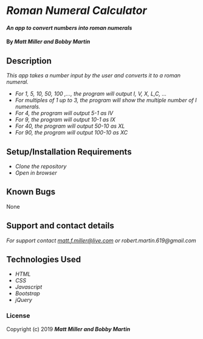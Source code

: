 # _Roman Numeral Calculator_

#### _An app to convert numbers into roman numerals_

#### By _**Matt Miller and Bobby Martin**_

## Description

_This app takes a number input by the user and converts it to a roman numeral._
* _For 1, 5, 10, 50, 100 ,..., the program will output I, V, X, L,C, ..._
* _For multiples of 1 up to 3, the program will show the multiple number of I numerals._
* _For 4, the program will output 5-1 as IV_
* _For 9, the program will output 10-1 as IX_
* _For 40, the program will output 50-10 as XL_
* _For 90, the program will output 100-10 as XC_

## Setup/Installation Requirements

* _Clone the repository_
* _Open in browser_

## Known Bugs

None


## Support and contact details

_For support contact matt.f.miller@live.com or robert.martin.619@gmail.com_

## Technologies Used

* _HTML_
* _CSS_
* _Javascript_
* _Bootstrap_
* _jQuery_

### License


Copyright (c) 2019 **_Matt Miller and Bobby Martin_**
